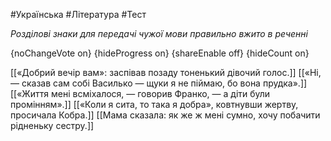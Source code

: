 #Українська #Література #Тест

*Розділові знаки для передачі чужої мови правильно вжито в реченні*

{noChangeVote on}
{hideProgress on}
{shareEnable off}
{hideCount on}

[[«Добрий вечір вам»: заспівав позаду тоненький дівочий голос.]]
[[«Ні, — сказав сам собі Василько — щуки я не піймаю, бо вона прудка».]]
[[«Життя мені всміхалося, — говорив Франко, — а діти були промінням».]]
[[«Коли я сита, то така я добра», ковтнувши жертву, просичала Кобра.]]
[[Мама сказала: як же ж мені сумно, хочу побачити рідненьку сестру.]]
